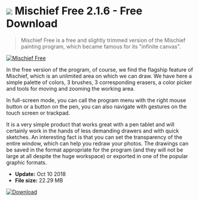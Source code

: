 # ![](https://cdn.softexe.net/static/icon/c/mischief-free-9752.png) Mischief Free 2.1.6 - Free Download

> Mischief Free is a free and slightly trimmed version of the Mischief painting program, which became famous for its "infinite canvas".

[![Mischief Free](https://gallery.dpcdn.pl/imgc/Tools/55554/g_-_420x350_1.5_-_x20141121173403_0.png)](https://softexe.net/win/multimedia/graphics-editors/mischief-free:ageb.html)

In the free version of the program, of course, we find the flagship feature of Mischief, which is an unlimited area on which we can draw. We have here a simple palette of colors, 3 brushes, 3 corresponding erasers, a color picker and tools for moving and zooming the working area.
 
 In full-screen mode, you can call the program menu with the right mouse button or a button on the pen, you can also navigate with gestures on the touch screen or trackpad.
 
 
 It is a very simple product that works great with a pen tablet and will certainly work in the hands of less demanding drawers and with quick sketches. An interesting fact is that you can set the transparency of the entire window, which can help you redraw your photos. The drawings can be saved in the format appropriate for the program (and they will not be large at all despite the huge workspace) or exported in one of the popular graphic formats.


- **Update:** Oct 10 2018
- **File size:** 22.29 MB

[![Download](https://cdn.softexe.net/static/img/download.png)](https://softexe.net/win/multimedia/graphics-editors/mischief-free:ageb.html)

